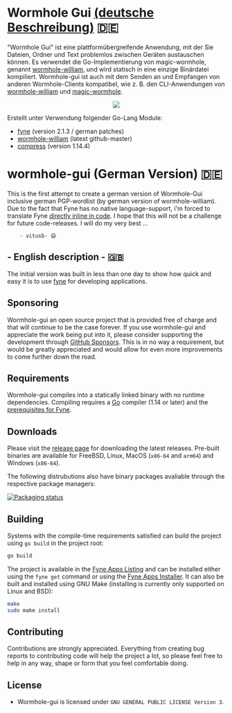 # Wormhole Gui [(deutsche Beschreibung)](https://github.com/vitusb/wormhole-gui/blob/main/wormhole-gui.txt) 🇩🇪

"Wormhole Gui" ist eine plattformübergreifende Anwendung, mit der Sie Dateien, Ordner und Text problemlos zwischen Geräten austauschen können. Es verwendet die Go-Implementierung von magic-wormhole, genannt [wormhole-william](https://github.com/vitusb/wormhole-william), und wird statisch in eine einzige Binärdatei kompiliert. Wormhole-gui ist auch mit dem Senden an und Empfangen von anderen Wormhole-Clients kompatibel, wie z. B. den CLI-Anwendungen von [wormhole-william](https://github.com/vitusb/wormhole-william) und [magic-wormhole](https://github.com/magic-wormhole/magic-wormhole). 

<p align="center">
  <img src="internal/assets/screenshot.png" />
</p>

Erstellt unter Verwendung folgender Go-Lang Module:
- [fyne](https://github.com/fyne-io/fyne) (version 2.1.3 / german patches)
- [wormhole-william](https://github.com/vitusb/wormhole-william) (latest github-master)
- [compress](https://github.com/klauspost/compress) (version 1.14.4)

# wormhole-gui (German Version) 🇩🇪

This is the first attempt to create a german version of Wormhole-Gui inclusive german PGP-wordlist (by german version of wormhole-william). Due to the fact that Fyne has no native language-support, i'm forced to translate Fyne [directly inline in code](https://github.com/vitusb/fyne/tree/master/german). I hope that this will not be a challenge for future code-releases. I will do my very best ...

        - vitusb- 😄

## - English description - 🇬🇧

The initial version was built in less than one day to show how quick and easy it is to use [fyne](https://github.com/fyne-io/fyne) for developing applications.

## Sponsoring

Wormhole-gui an open source project that is provided free of charge and that will continue to be the case forever. If you use wormhole-gui and appreciate the work being put into it, please consider supporting the development through [GitHub Sponsors](https://github.com/sponsors/Jacalz). This is in no way a requirement, but would be greatly appreciated and would allow for even more improvements to come further down the road.

## Requirements

Wormhole-gui compiles into a statically linked binary with no runtime dependencies.
Compiling requires a [Go](https://golang.org) compiler (1.14 or later) and the [prerequisites for Fyne](https://developer.fyne.io/started/).

## Downloads

Please visit the [release page](https://github.com/vitusb/wormhole-gui/releases) for downloading the latest releases.
Pre-built binaries are available for FreeBSD, Linux, MacOS (`x86-64` and `arm64`) and Windows (`x86-64`).

The following distrubutions also have binary packages avaliable through the respective package managers:

[![Packaging status](https://repology.org/badge/vertical-allrepos/wormhole-gui.svg)](https://repology.org/project/wormhole-gui/versions)

## Building

Systems with the compile-time requirements satisfied can build the project using `go build` in the project root:
```bash
go build
```

The project is available in the [Fyne Apps Listing](https://apps.fyne.io/apps/wormhole-gui.html) and can be installed either using the `fyne get` command or using the [Fyne Apps Installer](https://apps.fyne.io/apps/io.fyne.apps.html).
It can also be built and installed using GNU Make (installing is currently only supported on Linux and BSD):
```bash
make
sudo make install
```

## Contributing

Contributions are strongly appreciated. Everything from creating bug reports to contributing code will help the project a lot, so please feel free to help in any way, shape or form that you feel comfortable doing.

## License
- Wormhole-gui is licensed under `GNU GENERAL PUBLIC LICENSE Version 3`.
